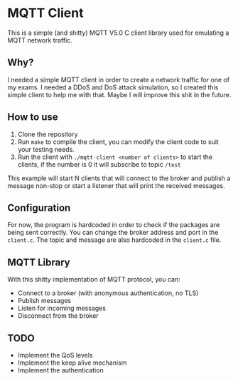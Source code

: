 # MQTT Client

This is a simple (and shitty) MQTT V5.0 C client library
used for emulating a MQTT network traffic.

## Why?

I needed a simple MQTT client in order to create
a network traffic for one of my exams.
I needed a DDoS and DoS attack simulation,
so I created this simple client to help me with that.
Maybe I will improve this shit in the future.

## How to use

1. Clone the repository
2. Run `make` to compile the client,
you can modify the client code to suit your testing needs.
3. Run the client with `./mqtt-client <number of clients>` to start the clients,
if the number is 0 it will subscribe to topic `/test`

This example will start N clients that will connect to the broker
and publish a message non-stop
or start a listener that will print the received messages.

## Configuration

For now, the program is hardcoded in order to check
if the packages are being sent correctly.
You can change the broker address and port in the `client.c`.
The topic and message are also hardcoded in the `client.c` file.

## MQTT Library

With this shitty implementation of MQTT protocol, you can:

- Connect to a broker (with anonymous authentication, no TLS)
- Publish messages
- Listen for incoming messages
- Disconnect from the broker

## TODO

- Implement the QoS levels
- Implement the keep alive mechanism
- Implement the authentication
